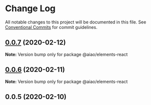# Change Log

All notable changes to this project will be documented in this file.
See [Conventional Commits](https://conventionalcommits.org) for commit guidelines.

## [0.0.7](https://github.com/aiao-io/aiao/compare/@aiao/elements-react@0.0.6...@aiao/elements-react@0.0.7) (2020-02-12)

**Note:** Version bump only for package @aiao/elements-react





## [0.0.6](https://github.com/aiao-io/aiao/compare/@aiao/elements-react@0.0.5...@aiao/elements-react@0.0.6) (2020-02-11)

**Note:** Version bump only for package @aiao/elements-react

## 0.0.5 (2020-02-10)
